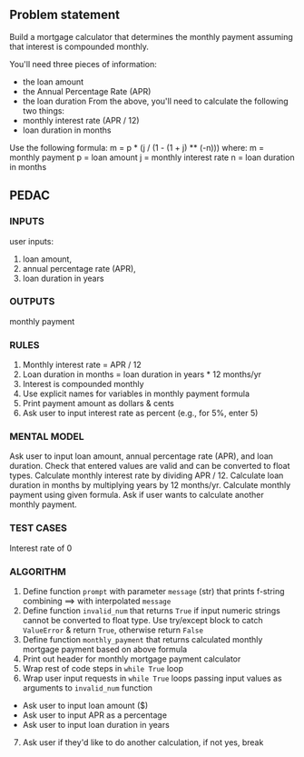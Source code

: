 ## Problem statement

Build a mortgage calculator that determines the monthly payment assuming that interest is compounded monthly.

You'll need three pieces of information:
* the loan amount
* the Annual Percentage Rate (APR)
* the loan duration
From the above, you'll need to calculate the following two things:
* monthly interest rate (APR / 12)
* loan duration in months

Use the following formula:
m = p * (j / (1 - (1 + j) ** (-n)))
where:
       m = monthly payment
       p = loan amount
       j = monthly interest rate
       n = loan duration in months

## PEDAC

### INPUTS
user inputs:
1. loan amount, 
2. annual percentage rate (APR),
3. loan duration in years

### OUTPUTS

monthly payment

### RULES

1. Monthly interest rate = APR / 12
2. Loan duration in months = loan duration in years * 12 months/yr
3. Interest is compounded monthly
4. Use explicit names for variables in monthly payment formula
5. Print payment amount as dollars & cents
6. Ask user to input interest rate as percent (e.g., for 5%, enter 5)

### MENTAL MODEL

Ask user to input loan amount, annual percentage rate (APR), and loan duration.
Check that entered values are valid and can be converted to float types. 
Calculate monthly interest rate by dividing APR / 12. 
Calculate loan duration in months by multiplying years by 12 months/yr. 
Calculate monthly payment using given formula. 
Ask if user wants to calculate another monthly payment.

### TEST CASES 

Interest rate of 0

### ALGORITHM

1. Define function `prompt` with parameter `message` (str) that 
   prints f-string combining ==> with interpolated `message`
2. Define function `invalid_num` that returns `True` if input numeric strings cannot be converted to float type. Use try/except block to 
catch `ValueError` & return `True`, otherwise return `False`
3. Define function `monthly_payment` that returns calculated monthly mortgage payment based on above formula
4. Print out header for monthly mortgage payment calculator
5. Wrap rest of code steps in `while True` loop
6. Wrap user input requests in `while True` loops passing input values as arguments to `invalid_num` function
  * Ask user to input loan amount ($)
  * Ask user to input APR as a percentage
  * Ask user to input loan duration in years
7. Ask user if they'd like to do another calculation, if not yes, break